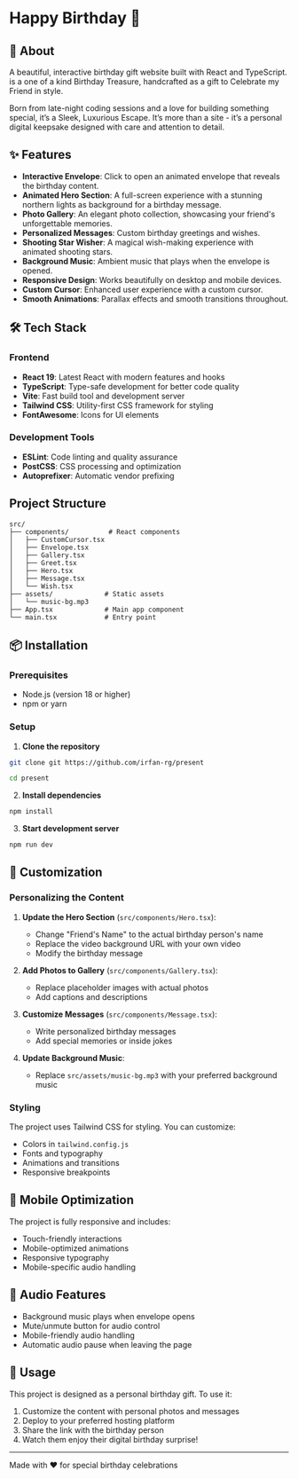 
# Happy Birthday 🎉
 
## 🎈 About

A beautiful, interactive birthday gift website built with React and TypeScript. is a one of a kind Birthday Treasure, handcrafted as a gift to Celebrate my Friend in style.

Born from late-night coding sessions and a love for building something special, it’s a Sleek, Luxurious Escape. It’s more than a site - it’s a personal digital keepsake designed with care and attention to detail.







## ✨ Features

- **Interactive Envelope**: Click to open an animated envelope that reveals the birthday content.
- **Animated Hero Section**: A full-screen experience with a stunning northern lights as background for a birthday message.
- **Photo Gallery**: An elegant photo collection, showcasing your friend's unforgettable memories.
- **Personalized Messages**: Custom birthday greetings and wishes.
- **Shooting Star Wisher**: A magical wish-making experience with animated shooting stars.
- **Background Music**: Ambient music that plays when the envelope is opened.
- **Responsive Design**: Works beautifully on desktop and mobile devices.
- **Custom Cursor**: Enhanced user experience with a custom cursor.
- **Smooth Animations**: Parallax effects and smooth transitions throughout.

## 🛠 Tech Stack

### Frontend
- **React 19**: Latest React with modern features and hooks
- **TypeScript**: Type-safe development for better code quality
- **Vite**: Fast build tool and development server
- **Tailwind CSS**: Utility-first CSS framework for styling
- **FontAwesome**: Icons for UI elements

### Development Tools
- **ESLint**: Code linting and quality assurance
- **PostCSS**: CSS processing and optimization
- **Autoprefixer**: Automatic vendor prefixing


## Project Structure
```
src/
├── components/          # React components
│   ├── CustomCursor.tsx
│   ├── Envelope.tsx
│   ├── Gallery.tsx
│   ├── Greet.tsx
│   ├── Hero.tsx
│   ├── Message.tsx
│   └── Wish.tsx
├── assets/             # Static assets
│   └── music-bg.mp3
├── App.tsx             # Main app component
└── main.tsx            # Entry point
```
## 📦 Installation

### Prerequisites
- Node.js (version 18 or higher)
- npm or yarn

### Setup

1. **Clone the repository**
```bash
git clone git https://github.com/irfan-rg/present

cd present
```

2. **Install dependencies**
```bash
npm install
```

3. **Start development server**
```bash
npm run dev
```



## 🎨 Customization

### Personalizing the Content

1. **Update the Hero Section** (`src/components/Hero.tsx`):
   - Change "Friend's Name" to the actual birthday person's name
   - Replace the video background URL with your own video
   - Modify the birthday message

2. **Add Photos to Gallery** (`src/components/Gallery.tsx`):
   - Replace placeholder images with actual photos
   - Add captions and descriptions

3. **Customize Messages** (`src/components/Message.tsx`):
   - Write personalized birthday messages
   - Add special memories or inside jokes

4. **Update Background Music**:
   - Replace `src/assets/music-bg.mp3` with your preferred background music

### Styling

The project uses Tailwind CSS for styling. You can customize:
- Colors in `tailwind.config.js`
- Fonts and typography
- Animations and transitions
- Responsive breakpoints





## 📱 Mobile Optimization

The project is fully responsive and includes:
- Touch-friendly interactions
- Mobile-optimized animations
- Responsive typography
- Mobile-specific audio handling

## 🎵 Audio Features

- Background music plays when envelope opens
- Mute/unmute button for audio control
- Mobile-friendly audio handling
- Automatic audio pause when leaving the page








## 🎉 Usage

This project is designed as a personal birthday gift. To use it:

1. Customize the content with personal photos and messages
2. Deploy to your preferred hosting platform
3. Share the link with the birthday person
4. Watch them enjoy their digital birthday surprise!

---

Made with ❤️ for special birthday celebrations
